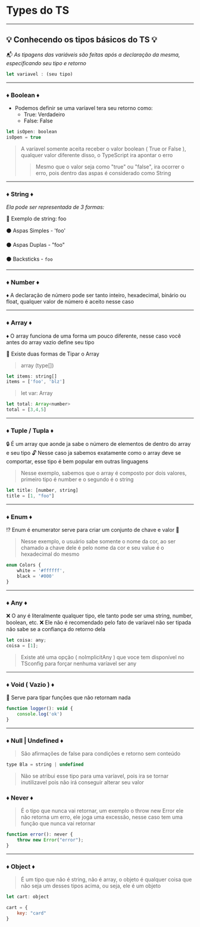 # Types do TS
---
## :bulb: Conhecendo os tipos básicos do TS :bulb:

:mailbox_with_mail: *As tipagens das variáveis são feitas após a declaração da mesma, especificando seu tipo e retorno*
```js
let variavel : (seu tipo)
```

---

### :diamonds: Boolean :diamonds:

- Podemos definir se uma varíavel tera seu retorno como:
    - True:  Verdadeiro
    - False: False

```js
let isOpen: boolean
isOpen = true
```

> A varíavel somente aceita receber o valor boolean ( True or False ), qualquer valor diferente disso, o TypeScript ira apontar o erro
>> Mesmo que o valor seja como "true" ou "false", ira ocorrer o erro, pois dentro das aspas é considerado como String

---

### :diamonds: String :diamonds:

*Ela pode ser representada de 3 formas:*

:red_circle: Exemplo de string: foo

:black_circle: Aspas Simples - 'foo'

:black_circle: Aspas Duplas  - "foo"

:black_circle: Backsticks - `foo`

---

### :diamonds: Number :diamonds:
:diamonds: A declaração de número pode ser tanto inteiro, hexadecimal, binário ou float, qualquer valor de número é aceito nesse caso

---

### :diamonds: Array :diamonds:

:diamonds: O array funciona de uma forma um pouco diferente, nesse caso você antes do array vazio define seu tipo

:flags: Existe duas formas de Tipar o Array

> array (type[])

```js
let items: string[]
items = ['foo', 'blz']
```

> let var: Array<type>

```js
let total: Array<number>
total = [3,4,5]
```

---

### :diamonds: Tuple / Tupla :diamonds:

:lock: É um array que aonde ja sabe o número de elementos de dentro do array e seu tipo :unlock:
Nesse caso ja sabemos exatamente como o array deve se comportar, esse tipo é bem popular em outras linguagens

> Nesse exemplo, sabemos que o array é composto por dois valores, primeiro tipo é number e o segundo é o string
```js
let title: [number, string]
title = [1, "foo"]
```

---

### :diamonds: Enum :diamonds:

:interrobang: Enum é enumerator serve para criar um conjunto de chave e valor :trident:

> Nesse exemplo, o usuário sabe somente o nome da cor, ao ser chamado a chave dele é pelo nome da cor e seu value é o hexadecimal do mesmo

```js
enum Colors {
    white = '#ffffff',
    black = '#000'
}
```

---

### :diamonds: Any :diamonds:

:x: O any é literalmente qualquer tipo, ele tanto pode ser uma string, number, boolean, etc.
:x: Ele não é recomendado pelo fato de varíavel não ser tipada não sabe se a confiança do retorno dela

```js
let coisa: any;
coisa = [1];
```
> Existe até uma opção ( noImplicitAny ) que voce tem disponível no TSconfig para forçar nenhuma varíavel ser any

---

### :diamonds: Void ( Vazio ) :diamonds:

:white_square_button: Serve para tipar funções que não retornam nada

```js
function logger(): void {
    console.log('ok')
}
```

---

### :diamonds: Null | Undefined :diamonds:

> São afirmações de false para condições e retorno sem conteúdo

```js
type Bla = string | undefined
```
> Não se atribui esse tipo para uma varíavel, pois ira se tornar inutilizavel pois não irá conseguir alterar seu valor

### :diamonds: Never :diamonds:

> É o tipo que nunca vai retornar, um exemplo o throw new Error ele não retorna um erro, ele joga uma excessão, nesse caso tem uma função que nunca vai retornar
```js
function error(): never {
    throw new Error("error");
}
```
--- 

### :diamonds: Object :diamonds:

> É um tipo que não é string, não é array, o objeto é qualquer coisa que não seja um desses tipos acima, ou seja, ele é um objeto

```js
let cart: object

cart = {
    key: "card"
}
```




